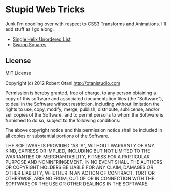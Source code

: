 # Stupid Web Tricks

Junk I'm doodling over with respect to CSS3 Transforms and Animations. I'll add stuff as I go along.

* [Single Helix Unordered List](http://otanistudio.github.com/swt/li_single_helix.html)
* [Swoop Squares](http://otanistudio.github.com/swt/swoop_squares.html)

## License

MIT License

Copyright (c) 2012 Robert Otani http://otanistudio.com

Permission is hereby granted, free of charge, to any person obtaining a copy of this software and associated documentation files (the "Software"), to deal in the Software without restriction, including without limitation the rights to use, copy, modify, merge, publish, distribute, sublicense, and/or sell copies of the Software, and to permit persons to whom the Software is furnished to do so, subject to the following conditions:

The above copyright notice and this permission notice shall be included in all copies or substantial portions of the Software.

THE SOFTWARE IS PROVIDED "AS IS", WITHOUT WARRANTY OF ANY KIND, EXPRESS OR IMPLIED, INCLUDING BUT NOT LIMITED TO THE WARRANTIES OF MERCHANTABILITY, FITNESS FOR A PARTICULAR PURPOSE AND NONINFRINGEMENT. IN NO EVENT SHALL THE AUTHORS OR COPYRIGHT HOLDERS BE LIABLE FOR ANY CLAIM, DAMAGES OR OTHER LIABILITY, WHETHER IN AN ACTION OF CONTRACT, TORT OR OTHERWISE, ARISING FROM, OUT OF OR IN CONNECTION WITH THE SOFTWARE OR THE USE OR OTHER DEALINGS IN THE SOFTWARE.